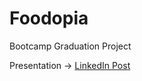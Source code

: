 # Foodopia
Bootcamp Graduation Project

Presentation -> [LinkedIn Post](https://www.linkedin.com/feed/update/urn:li:activity:6949716816206143488/)
